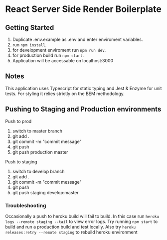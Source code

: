 # React Server Side Render Boilerplate

## Getting Started

1. Duplicate .env.example as .env and enter enviroment variables.
2. run `npm install`.
3. for development enviroment run `npm run dev`.
4. for production build run `npm start`.
5. Application will be accessable on localhost:3000

## Notes

This application uses Typescript for static typing and Jest & Enzyme for unit tests.
For styling it relies strictly on the BEM methodology.

## Pushing to Staging and Production environments

Push to prod

1. switch to master branch
2. git add .
3. git commit -m "commit message"
4. git push
5. git push production master

Push to staging

1. switch to develop branch
2. git add .
3. git commit -m "commit message"
4. git push
5. git push staging develop:master

### Troubleshooting

Occasionally a push to heroku build will fail to build. In this case run `heroku logs --remote staging --tail` to view error logs. Try running `npm start` to build and run a production build and test locally. Also try `heroku releases:retry --remote staging` to rebuild heroku environment
